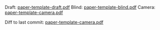 Draft: [paper-template-draft.pdf](https://spclgitlab.ethz.ch/grosser/paper-template/-/jobs/artifacts/master/raw/paper-template-draft.pdf?job=compile_pdf)
Blind: [paper-template-blind.pdf](https://spclgitlab.ethz.ch/grosser/paper-template/-/jobs/artifacts/master/raw/paper-template-blind.pdf?job=compile_pdf)
Camera: [paper-template-camera.pdf](https://spclgitlab.ethz.ch/grosser/paper-template/-/jobs/artifacts/master/raw/paper-template-camera.pdf?job=compile_pdf)

Diff to last commit: [paper-template-camera.pdf](https://spclgitlab.ethz.ch/grosser/paper-template/-/jobs/artifacts/master/raw/paper-template-diff-prev-commit.pdf?job=compile_pdf)
